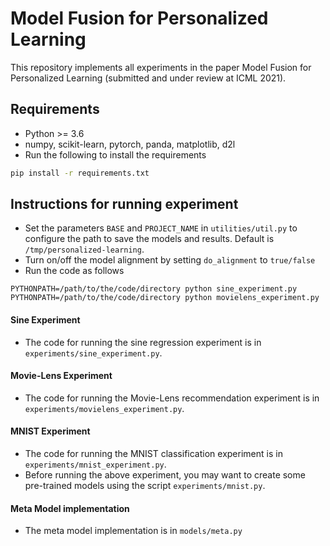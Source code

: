# Model Fusion for Personalized Learning

This repository implements all experiments in the paper Model Fusion for Personalized Learning (submitted and under review at ICML 2021).

## Requirements

- Python >= 3.6
- numpy, scikit-learn, pytorch, panda, matplotlib, d2l
- Run the following to install the requirements
```bash
pip install -r requirements.txt
```

## Instructions for running experiment

- Set the parameters `BASE` and `PROJECT_NAME` in `utilities/util.py` to configure the path to save the models and results. Default is `/tmp/personalized-learning`.
- Turn on/off the model alignment by setting `do_alignment` to `true/false`
- Run the code as follows
```
PYTHONPATH=/path/to/the/code/directory python sine_experiment.py
PYTHONPATH=/path/to/the/code/directory python movielens_experiment.py
```

#### Sine Experiment

- The code for running the sine regression experiment is in `experiments/sine_experiment.py`.

#### Movie-Lens Experiment

- The code for running the Movie-Lens recommendation experiment is in `experiments/movielens_experiment.py`.

#### MNIST Experiment

- The code for running the MNIST classification experiment is in `experiments/mnist_experiment.py`.
- Before running the above experiment, you may want to create some pre-trained models using the script `experiments/mnist.py`.

#### Meta Model implementation

- The meta model implementation is in `models/meta.py`